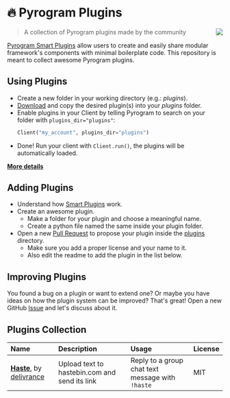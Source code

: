 # :fire: Pyrogram Plugins

<img align="right" src="https://emojipedia-us.s3.dualstack.us-west-1.amazonaws.com/thumbs/120/apple/155/jigsaw-puzzle-piece_1f9e9.png">

> A collection of Pyrogram plugins made by the community

[Pyrogram Smart Plugins](//docs.pyrogram.ml/resources/SmartPlugins) allow users to create and easily share modular framework's components with minimal boilerplate code. This repository is meant to collect awesome Pyrogram plugins.

## Using Plugins

- Create a new folder in your working directory (e.g.: *plugins*).
- [Download](https://github.com/pyrogram/plugins/archive/master.zip) and copy the desired plugin(s) into your *plugins* folder.
- Enable plugins in your Client by telling Pyrogram to search on your folder with `plugins_dir="plugins"`:
  ```python
  Client("my_account", plugins_dir="plugins")
  ```
- Done! Run your client with `Client.run()`, the plugins will be automatically loaded.

[**More details**](https://docs.pyrogram.ml/resources/SmartPlugins#using-smart-plugins)

## Adding Plugins

- Understand how [Smart Plugins](//docs.pyrogram.ml/resources/SmartPlugins) work.
- Create an awesome plugin.
  - Make a folder for your plugin and choose a meaningful name.
  - Create a python file named the same inside your plugin folder.
- Open a new [Pull Request](https://github.com/pyrogram/plugins/compare) to propose your plugin inside the [plugins](plugins) directory.
  - Make sure you add a proper license and your name to it.
  - Also edit the readme to add the plugin in the list below.

## Improving Plugins

You found a bug on a plugin or want to extend one? Or maybe you have ideas on how the plugin system can be improved? That's great! Open a new GitHub [Issue](issues/new) and let's discuss about it.

## Plugins Collection

Name | Description | Usage | License
:--- | :--- | :--- | :---
[**Haste**](plugins/haste), by [delivrance](//github.com/delivrance) | Upload text to hastebin.com and send its link | Reply to a group chat text message with `!haste` | MIT
